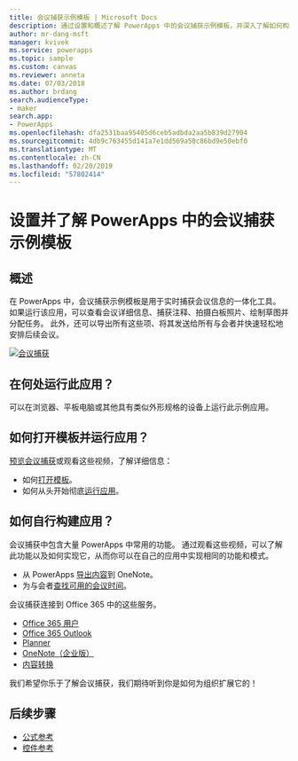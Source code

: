 ```yaml
---
title: 会议捕获示例模板 | Microsoft Docs
description: 通过设置和概述了解 PowerApps 中的会议捕获示例模板，并深入了解如何构建此应用。
author: mr-dang-msft
manager: kvivek
ms.service: powerapps
ms.topic: sample
ms.custom: canvas
ms.reviewer: anneta
ms.date: 07/03/2018
ms.author: brdang
search.audienceType:
- maker
search.app:
- PowerApps
ms.openlocfilehash: dfa2531baa95405d6ceb5adbda2aa5b839d27904
ms.sourcegitcommit: 4db9c763455d141a7e1dd569a50c86bd9e50ebf0
ms.translationtype: MT
ms.contentlocale: zh-CN
ms.lasthandoff: 02/20/2019
ms.locfileid: "57802414"
---
```

# <a name="set-up-and-learn-about-the-meeting-capture-sample-template-in-powerapps"></a>设置并了解 PowerApps 中的会议捕获示例模板

## <a name="overview"></a>概述

 在 PowerApps 中，会议捕获示例模板是用于实时捕获会议信息的一体化工具。 如果运行该应用，可以查看会议详细信息、捕获注释、拍摄白板照片、绘制草图并分配任务。 此外，还可以导出所有这些项、将其发送给所有与会者并快速轻松地安排后续会议。

[![会议捕获](media/sample-meeting-capture/MeetingCapture.png)](https://aka.ms/previewmeetingcapture)

## <a name="where-can-i-run-the-app"></a>在何处运行此应用？

可以在浏览器、平板电脑或其他具有类似外形规格的设备上运行此示例应用。

## <a name="how-do-i-open-the-template-and-run-the-app"></a>如何打开模板并运行应用？

[预览会议捕获](https://aka.ms/previewmeetingcapture)或观看这些视频，了解详细信息：

- 如何[打开模板](https://www.youtube.com/watch?v=MTsbjln1AcA&index=1&list=PL8IYfXypsj2B5FizD0ZVVuzf49vr8yXFU)。
- 如何从头开始彻底[运行应用](https://youtu.be/mGyxyJL4gJk)。

## <a name="how-do-i-build-the-app-myself"></a>如何自行构建应用？

会议捕获中包含大量 PowerApps 中常用的功能。 通过观看这些视频，可以了解此功能以及如何实现它，从而你可以在自己的应用中实现相同的功能和模式。

- 从 PowerApps [导出内容](https://youtu.be/D6kmeM0UFH0)到 OneNote。
- 为与会者[查找可用的会议时间](https://youtu.be/gSD8m6d_Gv0)。

会议捕获连接到 Office 365 中的这些服务。

- [Office 365 用户](https://docs.microsoft.com/connectors/office365users/)
- [Office 365 Outlook](https://docs.microsoft.com/connectors/office365/)
- [Planner](https://docs.microsoft.com/connectors/planner/)
- [OneNote（企业版）](https://docs.microsoft.com/connectors/onenote/)
- [内容转换](https://docs.microsoft.com/connectors/conversionservice/)

我们希望你乐于了解会议捕获，我们期待听到你是如何为组织扩展它的！

## <a name="next-steps"></a>后续步骤
- [公式参考](https://docs.microsoft.com/powerapps/maker/canvas-apps/formula-reference)
- [控件参考](https://docs.microsoft.com/powerapps/maker/canvas-apps/reference-properties)
 
